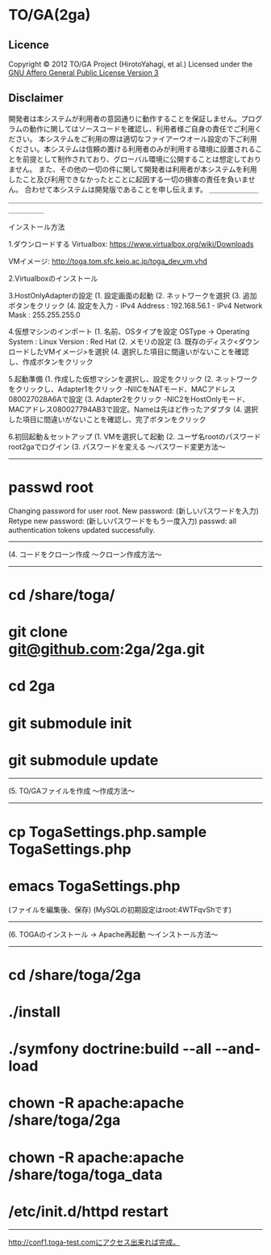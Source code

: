TO/GA(2ga)
===
Licence
----------
Copyright &copy; 2012 TO/GA Project (HirotoYahagi, et al.)
Licensed under the [GNU Affero General Public License Version 3][AGPL]  

[AGPL]: http://www.gnu.org/licenses/agpl-3.0.html

Disclaimer
----------
開発者は本システムが利用者の意図通りに動作することを保証しません。プログラムの動作に関してはソースコードを確認し、利用者様ご自身の責任でご利用ください。
本システムをご利用の際は適切なファイアーウオール設定の下ご利用ください。本システムは信頼の置ける利用者のみが利用する環境に設置されることを前提として制作されており、グローバル環境に公開することは想定しておりません。
また、その他の一切の件に関して開発者は利用者が本システムを利用したこと及び利用できなかったとことに起因する一切の損害の責任を負いません。
合わせて本システムは開発版であることを申し伝えます。
＿＿＿＿＿＿＿＿＿＿＿＿＿＿＿＿＿＿＿＿＿＿＿＿＿＿＿＿＿＿＿＿＿＿＿＿＿＿＿＿＿＿＿＿＿＿＿＿

インストール方法

1.ダウンロードする
Virtualbox: https://www.virtualbox.org/wiki/Downloads

VMイメージ: http://toga.tom.sfc.keio.ac.jp/toga_dev_vm.vhd

2.Virtualboxのインストール

3.HostOnlyAdapterの設定
  (1. 設定画面<Preferences>の起動
  (2. ネットワーク<Network>を選択
  (3. 追加ボタンをクリック
  (4. 設定を入力
      -   IPv4  Address   : 192.168.56.1
      - IPv4 Network Mask : 255.255.255.0

4.仮想マシンのインポート
  (1. 名前<Name>、OSタイプを設定
    OSType -> Operating System : Linux
                       Version : Red Hat
  (2. メモリの設定
  (3. 既存のディスク<ダウンロードしたVMイメージ>を選択
  (4. 選択した項目に間違いがないことを確認し、作成<create>ボタンをクリック

5.起動準備
  (1. 作成した仮想マシンを選択し、設定<Settings>をクリック
  (2. ネットワーク<Network>をクリックし、Adapter1をクリック
      -NIICをNATモード、MACアドレス080027028A6Aで設定
  (3. Adapter2をクリック
      -NIC2をHostOnlyモード、MACアドレス080027794AB3で設定。Nameは先ほど作ったアダプタ
  (4. 選択した項目に間違いがないことを確認し、完了<OK>ボタンをクリック

6.初回起動＆セットアップ
  (1. VMを選択して起動
  (2. ユーザ名rootのパスワードroot2gaでログイン
  (3. パスワードを変える
  〜パスワード変更方法〜
__________________________________
# passwd root
Changing password for user root.
New password:   (新しいパスワードを入力)
Retype new password:    (新しいパスワードをもう一度入力)
passwd: all authentication tokens updated successfully. 
__________________________________
 
  (4. コードをクローン作成
  〜クローン作成方法〜
__________________________________
  # cd /share/toga/
# git clone git@github.com:2ga/2ga.git
# cd 2ga
# git submodule init
# git submodule update
__________________________________

  (5. TO/GAファイルを作成
  〜作成方法〜
__________________________________
# cp TogaSettings.php.sample TogaSettings.php
# emacs TogaSettings.php
 
(ファイルを編集後、保存)
(MySQLの初期設定はroot:4WTFqvShです)
__________________________________

  (6. TOGAのインストール -> Apache再起動
  〜インストール方法〜
__________________________________
# cd /share/toga/2ga
# ./install
# ./symfony doctrine:build --all --and-load
# chown -R apache:apache /share/toga/2ga
# chown -R apache:apache /share/toga/toga_data
# /etc/init.d/httpd restart
__________________________________

http://conf1.toga-test.comにアクセス出来れば完成。
